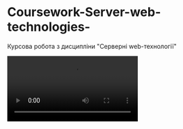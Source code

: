 # Coursework-Server-web-technologies-
Курсова робота з дисципліни "Серверні web-технології"

![](video.mp4)
